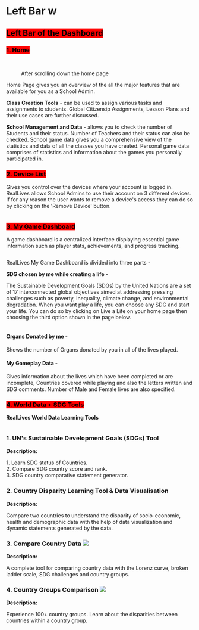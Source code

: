 # Left Bar   w

## <mark style="background-color:red;">Left Bar of the Dashboard</mark>



### <mark style="background-color:red;">1. Home</mark>&#x20;

<figure><img src="../../.gitbook/assets/10.png" alt=""><figcaption></figcaption></figure>

<figure><img src="../../.gitbook/assets/Screenshot 2024-02-29 102011.png" alt=""><figcaption><p>After scrolling down the home page</p></figcaption></figure>

Home Page gives you an overview of the all the major features that are available for you as a School Admin.&#x20;

**Class Creation Tools** - can be used to assign various tasks and assignments to students. Global Citizensip Assignments, Lesson Plans and their use cases are further discussed.

**School Management and Data** - allows you to check the number of Students and their status. Number of Teachers and their status can also be checked. School game data gives you a comprehensive view of the statistics and data of all the classes you have created. Personal game data comprises of statistics and information about the games you personally participated in.



### <mark style="background-color:red;">2. Device List</mark>

Gives you control over the devices where your account is logged in. RealLives allows School Admins to use their account on 3 different devices. If for any reason the user wants to remove a device's access they can do so by clicking on the 'Remove Device' button.

<figure><img src="../../.gitbook/assets/Screenshot 2024-03-11 104059.png" alt=""><figcaption></figcaption></figure>





### <mark style="background-color:red;">3. My Game Dashboard</mark>

A game dashboard is a centralized interface displaying essential game information such as player stats, achievements, and progress tracking.&#x20;

<figure><img src="../../.gitbook/assets/Screenshot 2024-03-11 105442.png" alt=""><figcaption></figcaption></figure>

RealLives My Game Dashboard is divided into three parts -



**SDG chosen by me while creating a life** -

The Sustainable Development Goals (SDGs) by the United Nations are a set of 17 interconnected global objectives aimed at addressing pressing challenges such as poverty, inequality, climate change, and environmental degradation. When you want play a life, you can choose any SDG and start your life. You can do so by clicking on Live a Life on your home page then choosing the third option shown in the page below.

<figure><img src="../../.gitbook/assets/Screenshot 2024-03-11 105858.png" alt=""><figcaption></figcaption></figure>

#### Organs Donated by me -&#x20;

Shows the number of Organs donated by you in all of the lives played.&#x20;

#### My Gameplay Data -&#x20;

Gives information about the lives which have been completed or are incomplete, Countries covered while playing and also the letters written and SDG comments. Number of Male and Female lives are also specified.



### <mark style="background-color:red;">4. World Data + SDG Tools</mark>

**RealLives World Data Learning Tools**

<figure><img src="../../.gitbook/assets/Screenshot 2024-03-11 110827.png" alt=""><figcaption></figcaption></figure>

### 1. UN's Sustainable Development Goals (SDGs) Tool  <img src="../../.gitbook/assets/sdggoalstoolicon.svg" alt="" data-size="original">

**Description:**

1\. Learn SDG status of Countries.\
2\. Compare SDG country score and rank.\
3\. SDG country comparative statement generator.



### &#x20;2. Country Disparity Learning Tool & Data Visualisation  <img src="../../.gitbook/assets/image (1).png" alt="" data-size="original">

**Description:**

Compare two countries to understand the disparity of socio-economic, health and demographic data with the help of data visualization and dynamic statements generated by the data.



### 3. Compare Country Data ![](https://dev.reallivesworld.com/assets/images/tools/countrylearningtoolicon.svg)

**Description:**

A complete tool for comparing country data with the Lorenz curve, broken ladder scale, SDG challenges and country groups.





### 4. Country Groups Comparison ![](https://dev.reallivesworld.com/assets/images/tools/sdggoalstoolicon.svg)

**Description:**

Experience 100+ country groups. Learn about the disparities between countries within a country group.

